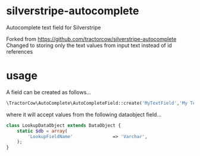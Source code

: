 silverstripe-autocomplete
=========================

Autocomplete text field for Silverstripe

Forked from https://github.com/tractorcow/silverstripe-autocomplete
Changed to storing only the text values from input text instead of id references

usage
=====

A field can be created as follows...
```php
\TractorCow\AutoComplete\AutoCompleteField::create('MyTextField','My Text Field','',null,null,'LookupDataObject','LookupFieldName')
```
where it will accept values from the following dataobject field...

```php
class LookupDataObject extends DataObject {
	static $db = array(
		'LookupFieldName'				=> 'Varchar',
	);
}
```
